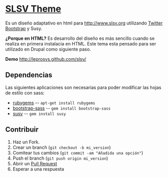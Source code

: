 [SLSV Theme](http://leprosys.github.com/slsv/)
==========
Es un diseño adaptativo en html para http://www.slsv.org utilizando [Twitter Bootstrap](http://twitter.github.com/bootstrap/) y Susy.

**¿Porque en HTML?**
Es desarrollo del diseño es más sencillo cuando se realiza en primera instalacia en HTML. Este tema esta pensado para ser utilizado en Drupal como siguiente paso.

**Demo**
http://leprosys.github.com/slsv/


Dependencias
------------

Las siguientes aplicaciones son necesarias para poder modificar las hojas de estilo con sass:

* [rubygems](http://rubygems.org/) -- `apt-get install rubygems`
* [bootstrap-sass](https://github.com/thomas-mcdonald/bootstrap-sass) -- `gem install bootstrap-sass`
* [susy](http://susy.oddbird.net/) -- `gem install susy`


Contribuir
------------

1. Haz un Fork.
2. Crear un branch (`git checkout -b mi_version`)
3. Comitear tus cambios (`git commit -am "Añadida una opción"`)
4. Push el branch (`git push origin mi_version`)
5. Abrir un [Pull Request][1]
6. Esperar a una respuesta


[1]: http://github.com/leprosys/slsv/pulls
